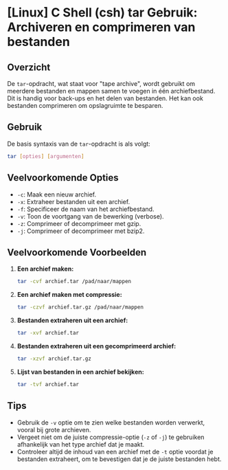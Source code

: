 # [Linux] C Shell (csh) tar Gebruik: Archiveren en comprimeren van bestanden

## Overzicht
De `tar`-opdracht, wat staat voor "tape archive", wordt gebruikt om meerdere bestanden en mappen samen te voegen in één archiefbestand. Dit is handig voor back-ups en het delen van bestanden. Het kan ook bestanden comprimeren om opslagruimte te besparen.

## Gebruik
De basis syntaxis van de `tar`-opdracht is als volgt:

```bash
tar [opties] [argumenten]
```

## Veelvoorkomende Opties
- `-c`: Maak een nieuw archief.
- `-x`: Extraheer bestanden uit een archief.
- `-f`: Specificeer de naam van het archiefbestand.
- `-v`: Toon de voortgang van de bewerking (verbose).
- `-z`: Comprimeer of decomprimeer met gzip.
- `-j`: Comprimeer of decomprimeer met bzip2.

## Veelvoorkomende Voorbeelden

1. **Een archief maken:**
   ```bash
   tar -cvf archief.tar /pad/naar/mappen
   ```

2. **Een archief maken met compressie:**
   ```bash
   tar -czvf archief.tar.gz /pad/naar/mappen
   ```

3. **Bestanden extraheren uit een archief:**
   ```bash
   tar -xvf archief.tar
   ```

4. **Bestanden extraheren uit een gecomprimeerd archief:**
   ```bash
   tar -xzvf archief.tar.gz
   ```

5. **Lijst van bestanden in een archief bekijken:**
   ```bash
   tar -tvf archief.tar
   ```

## Tips
- Gebruik de `-v` optie om te zien welke bestanden worden verwerkt, vooral bij grote archieven.
- Vergeet niet om de juiste compressie-optie (`-z` of `-j`) te gebruiken afhankelijk van het type archief dat je maakt.
- Controleer altijd de inhoud van een archief met de `-t` optie voordat je bestanden extraheert, om te bevestigen dat je de juiste bestanden hebt.